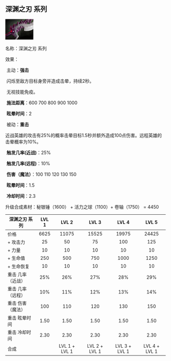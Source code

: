 ## 深渊之刃 系列



![](src/icon/mjz_abyssal_blade.png)

名称：深渊之刃 系列

效果：

​	主动：**强击**

​			闪烁至敌方目标身旁并造成击晕，持续2秒。

​			无视技能免疫。  

​			**施法距离**：600 700 800 900 1000

​			**眩晕时间**：2

​	被动：**重击**

​	近战英雄的攻击有25%的概率击晕目标1.5秒并额外造成100点伤害。远程英雄的击晕概率为10%。

​	**触发几率(近战)**：25%

​	**触发几率(远程)**：10%

​	**伤害（魔法）**：100 110 120 130 150

​	**眩晕时间**：1.5

​	**冷却时间**：2.3



升级合成素材：秘银锤（1600） + 活力之球（1100）+ 卷轴（1750） = 4450



| 深渊之刃 系列     | LVL 1 |     LVL 2     |     LVL 3     |     LVL 4     |     LVL 5     |
| ----------------- | :---: | :-----------: | :-----------: | :-----------: | :-----------: |
| 价格              | 6625  |     11075     |     15525     |     19975     |     24425     |
| + 攻击力          |  25   |      50       |      75       |      100      |      125      |
| + 力量            |  10   |      10       |      10       |      10       |      10       |
| + 生命值          |  250  |      500      |      750      |     1000      |     1250      |
| + 生命恢复        |  10   |      10       |      10       |      10       |      10       |
| 重击 几率（近战） |  25%  |      26%      |      27%      |      28%      |      29%      |
| 重击 几率（远程） |  10%  |      11%      |      12%      |      13%      |      14%      |
| 重击 伤害（魔法） |  100  |      110      |      120      |      130      |      150      |
| 重击 眩晕时间     | 1.50  |     1.50      |     1.50      |     1.50      |     1.50      |
| 重击 冷却时间     | 2.30  |     2.30      |     2.30      |     2.30      |     2.30      |
| 合成              |       | LVL 1 + LVL 1 | LVL 2 + LVL 1 | LVL 3 + LVL 1 | LVL 4 + LVL 1 |





